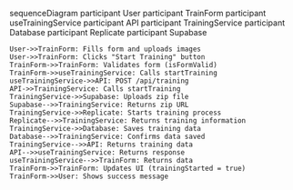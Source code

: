 sequenceDiagram
    participant User
    participant TrainForm
    participant useTrainingService
    participant API
    participant TrainingService
    participant Database
    participant Replicate
    participant Supabase

    User->>TrainForm: Fills form and uploads images
    User->>TrainForm: Clicks "Start Training" button
    TrainForm->>TrainForm: Validates form (isFormValid)
    TrainForm->>useTrainingService: Calls startTraining
    useTrainingService->>API: POST /api/training
    API->>TrainingService: Calls startTraining
    TrainingService->>Supabase: Uploads zip file
    Supabase-->>TrainingService: Returns zip URL
    TrainingService->>Replicate: Starts training process
    Replicate-->>TrainingService: Returns training information
    TrainingService->>Database: Saves training data
    Database-->>TrainingService: Confirms data saved
    TrainingService-->>API: Returns training data
    API-->>useTrainingService: Returns response
    useTrainingService-->>TrainForm: Returns data
    TrainForm->>TrainForm: Updates UI (trainingStarted = true)
    TrainForm->>User: Shows success message